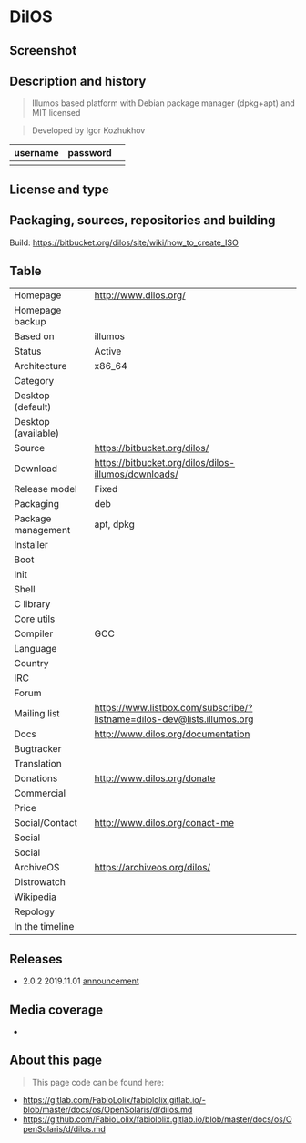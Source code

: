 # DilOS

## Screenshot


## Description and history

> Illumos based platform with Debian package manager (dpkg+apt) and MIT licensed

> Developed by Igor Kozhukhov

| username | password |  |
|----------|----------|--|
|  |  |  |


## License and type

>


## Packaging, sources, repositories and building

>

Build: <https://bitbucket.org/dilos/site/wiki/how_to_create_ISO>


## Table

|                       |  |
|-----------------------|--|
| Homepage              | <http://www.dilos.org/> |
| Homepage backup       |  |
| Based on              | illumos |
| Status                | Active |
| Architecture          | x86_64 |
| Category              |  |
| Desktop (default)     |  |
| Desktop (available)   |  |
| Source                | <https://bitbucket.org/dilos/> |
| Download              | <https://bitbucket.org/dilos/dilos-illumos/downloads/> |
| Release model         | Fixed |
| Packaging             | deb |
| Package management    | apt, dpkg |
| Installer             |  |
| Boot                  |  |
| Init                  |  |
| Shell                 |  |
| C library             |  |
| Core utils            |  |
| Compiler              | GCC |
| Language              |  |
| Country               |  |
| IRC                   |  |
| Forum                 |  |
| Mailing list          | <https://www.listbox.com/subscribe/?listname=dilos-dev@lists.illumos.org> |
| Docs                  | <http://www.dilos.org/documentation> |
| Bugtracker            |  |
| Translation           |  |
| Donations             | <http://www.dilos.org/donate> |
| Commercial            |  |
| Price                 |  |
| Social/Contact        | <http://www.dilos.org/conact-me> |
| Social                |  |
| Social                |  |
| ArchiveOS             | <https://archiveos.org/dilos/> |
| Distrowatch           |  |
| Wikipedia             |  |
| Repology              |  |
| In the timeline       |  |


## Releases

* 2.0.2 2019.11.01 [announcement](http://www.dilos.org/news/2019-11-01)


## Media coverage

* 


## About this page

> This page code can be found here:

* <https://gitlab.com/FabioLolix/fabiololix.gitlab.io/-blob/master/docs/os/OpenSolaris/d/dilos.md>
* <https://github.com/FabioLolix/fabiololix.gitlab.io/blob/master/docs/os/OpenSolaris/d/dilos.md>
